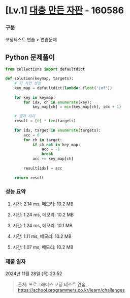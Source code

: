 # [Lv.1] [대충 만든 자판](https://school.programmers.co.kr/learn/courses/30/lessons/160586?language=python3) - 160586 

### 구분

코딩테스트 연습 > 연습문제

## Python 문제풀이

```py
from collections import defaultdict

def solution(keymap, targets):
    # 키 사전 생성
    key_map = defaultdict(lambda: float('inf'))
    
    for key in keymap:
        for idx, ch in enumerate(key):    
            key_map[ch] = min(key_map[ch], idx + 1)

    # 결과 처리
    result = [0] * len(targets)            
            
    for idx, target in enumerate(targets):
        acc = 0
        for ch in target:
            if ch not in key_map:
                acc = -1
                break
            acc += key_map[ch]
        
        result[idx] = acc
    
    return result
```

### 성능 요약

1. 시간: 2.14 ms, 메모리: 10.2 MB

2. 시간: 1.24 ms, 메모리: 10.2 MB
3. 시간: 1.24 ms, 메모리: 10.1 MB
4. 시간: 1.11 ms, 메모리: 10.2 MB
5. 시간: 1.07 ms, 메모리: 10.2 MB

### 제출 일자

2024년 11월 28일 (목) 23:52

> 출처: 프로그래머스 코딩 테스트 연습, https://school.programmers.co.kr/learn/challenges